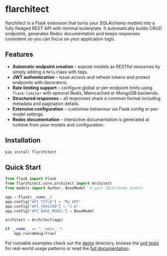 # flarchitect

flarchitect is a Flask extension that turns your SQLAlchemy models into a fully fledged REST API with minimal boilerplate. It automatically builds CRUD endpoints, generates Redoc documentation and keeps responses consistent so you can focus on your application logic.

## Features

- **Automatic endpoint creation** – expose models as RESTful resources by simply adding a `Meta` class with tags.
- **JWT authentication** – issue access and refresh tokens and protect endpoints with decorators.
- **Rate limiting support** – configure global or per-endpoint limits using `flask-limiter` with optional Redis, Memcached or MongoDB backends.
- **Structured responses** – all responses share a common format including metadata and pagination details.
- **Extensive configuration** – customise behaviour via Flask config or per-model settings.
- **Redoc documentation** – interactive documentation is generated at runtime from your models and configuration.

## Installation

```bash
pip install flarchitect
```

## Quick Start

```python
from flask import Flask
from flarchitect.core.architect import Architect
from models import Author, BaseModel  # your SQLAlchemy models

app = Flask(__name__)
app.config["API_TITLE"] = "My API"
app.config["API_VERSION"] = "1.0"
app.config["API_BASE_MODEL"] = BaseModel

architect = Architect(app)

if __name__ == "__main__":
    app.run(debug=True)
```

For runnable examples check out the [demo](https://github.com/arched-dev/flarchitect/tree/master/demo) directory, browse the [unit tests](https://github.com/arched-dev/flarchitect/tree/master/tests) for real-world usage patterns or read the [full documentation](docs/source/index.rst).
